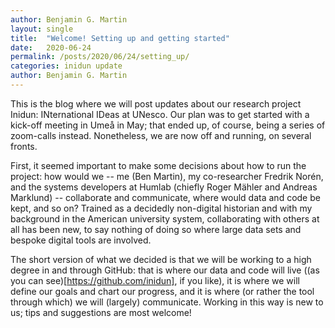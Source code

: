 ```yaml
---
author: Benjamin G. Martin
layout: single
title:  "Welcome! Setting up and getting started"
date:   2020-06-24 
permalink: /posts/2020/06/24/setting_up/
categories: inidun update
author: Benjamin G. Martin
---
```


This is the blog where we will post updates about our research project Inidun: INternational IDeas at UNesco. Our plan was to get started with a kick-off meeting in Umeå in May; that ended up, of course, being a series of zoom-calls instead. Nonetheless, we are now off and running, on several fronts. 

First, it seemed important to make some decisions about how to run the project: how would we -- me (Ben Martin), my co-researcher Fredrik Norén, and the systems developers at Humlab (chiefly Roger Mähler and Andreas Marklund) -- collaborate and communicate, where would data and code be kept, and so on? Trained as a decidedly non-digital historian and with my background in the American university system, collaborating with others at all has been new, to say nothing of doing so where large data sets and bespoke digital tools are involved. 

The short version of what we decided is that we will be working to a high degree in and through GitHub: that is where our data and code will live ((as you can see)[https://github.com/inidun], if you like), it is where we will define our goals and chart our progress, and it is where (or rather the tool through which) we will (largely) communicate. Working in this way is new to us; tips and suggestions are most welcome! 


